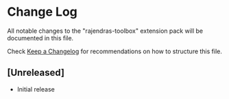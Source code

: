 # Change Log

All notable changes to the "rajendras-toolbox" extension pack will be documented in this file.

Check [Keep a Changelog](http://keepachangelog.com/) for recommendations on how to structure this file.

## [Unreleased]

- Initial release
